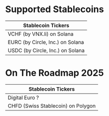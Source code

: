 Supported Stablecoins
=====================
  
| Stablecoin Tickers |
|-----------------------------|
| VCHF (by VNX.li) on Solana  |
| EURC (by Circle, Inc.) on Solana  |
| USDC (by Circle, Inc.) on Solana  |  
  

On The Roadmap 2025  
===================
  
  
| Stablecoin Tickers          |
|-----------------------------|
| Digital Euro ?|
| CHFD (Swiss Stablecoin) on Polygon |
